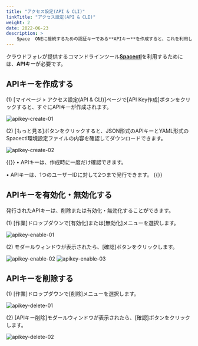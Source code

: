 ```yaml
---
title: "アクセス設定(API & CLI)"
linkTitle: "アクセス設定(API & CLI)"
weight: 2
date: 2022-06-23
description: >
    Space  ONEに接続するための認証キーである**APIキー**を作成すると、これを利用してプログラミングしたり、**CLI**を利用してコマンドでクラウドフォレをコントロールできます。
---
```


クラウドフォレが提供するコマンドラインツール[**Spacectl**](https://github.com/cloudforet-io/spacectl)を利用するためには、**APIキー**が必要です。

## APIキーを作成する

(1) [マイページ > アクセス設定(API & CLI)]ページで[API Key作成]ボタンをクリックすると、すぐにAPIキーが作成されます。

![apikey-create-01](/jp/docs/guides/my-page/access-with-api-cli-img/apikey-create-01.png)

(2) [もっと見る]ボタンをクリックすると、JSON形式のAPIキーとYAML形式のSpacectl環境設定ファイルの内容を確認してダウンロードできます。

![apikey-create-02](/jp/docs/guides/my-page/access-with-api-cli-img/apikey-create-02.png)

{{<alert title="APIキーを発行時の注意事項">}}
• APIキーは、作成時に一度だけ確認できます。

• APIキーは、1つのユーザーIDに対して2つまで発行できます。
{{</alert>}}

## APIキーを有効化・無効化する

発行されたAPIキーは、削除または有効化・無効化することができます。

(1) [作業]ドロップダウンで[有効化]または[無効化]メニューを選択します。

![apikey-enable-01](/jp/docs/guides/my-page/access-with-api-cli-img/apikey-enable-01.png)

(2) モダールウィンドウが表示されたら、[確認]ボタンをクリックします。

![apikey-enable-02](/jp/docs/guides/my-page/access-with-api-cli-img/apikey-enable-02.png)
![apikey-enable-03](/jp/docs/guides/my-page/access-with-api-cli-img/apikey-enable-03.png)

## APIキーを削除する

(1) [作業]ドロップダウンで[削除]メニューを選択します。

![apikey-delete-01](/jp/docs/guides/my-page/access-with-api-cli-img/apikey-delete-01.png)

(2) [APIキー削除]モダールウィンドウが表示されたら、[確認]ボタンをクリックします。 

![apikey-delete-02](/jp/docs/guides/my-page/access-with-api-cli-img/apikey-delete-02.png)
